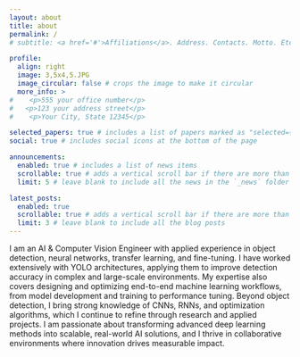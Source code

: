 ```yaml
---
layout: about
title: about
permalink: /
# subtitle: <a href='#'>Affiliations</a>. Address. Contacts. Motto. Etc.

profile:
  align: right
  image: 3,5x4,5.JPG
  image_circular: false # crops the image to make it circular
  more_info: >
#    <p>555 your office number</p>
#   <p>123 your address street</p>
#    <p>Your City, State 12345</p>

selected_papers: true # includes a list of papers marked as "selected={true}"
social: true # includes social icons at the bottom of the page

announcements:
  enabled: true # includes a list of news items
  scrollable: true # adds a vertical scroll bar if there are more than 3 news items
  limit: 5 # leave blank to include all the news in the `_news` folder

latest_posts:
  enabled: true
  scrollable: true # adds a vertical scroll bar if there are more than 3 new posts items
  limit: 3 # leave blank to include all the blog posts
---
```


I am an AI & Computer Vision Engineer with applied experience in object detection, neural networks, transfer learning, and fine-tuning. I have worked extensively with YOLO architectures, applying them to improve detection accuracy in complex and large-scale environments. My expertise also covers designing and optimizing end-to-end machine learning workflows, from model development and training to performance tuning.
Beyond object detection, I bring strong knowledge of CNNs, RNNs, and optimization algorithms, which I continue to refine through research and applied projects. I am passionate about transforming advanced deep learning methods into scalable, real-world AI solutions, and I thrive in collaborative environments where innovation drives measurable impact.

